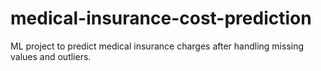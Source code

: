# medical-insurance-cost-prediction
 ML project to predict medical insurance charges after handling missing values and outliers.
